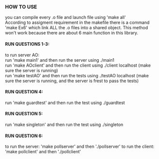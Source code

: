 ### HOW TO USE 
you can compile every .o file and launch file using 'make all' <br>
According to assigment requirement in the makefile there is a command 'make Ex6' which link ALL the .o files into a shared object. This method won't work because there are about 6 main function in this library. <br>

#### RUN QUESTIONS 1-3:
to run server AO: <br>
run 'make main1' and then run the server using ./main1 <br>
run 'make AOclient' and then run the client using ./client localhost (make sure the server is running)  <br>
run 'make testAO' and then run the tests using ./testAO localhost (make sure the server is running, and the server is frest to pass the tests) <br>

#### RUN QUESTION 4:
run 'make guardtest' and then run the test using ./guardtest<br>

#### RUN QUESTION 5:
run 'make singleton' and then run the test using ./singleton<br>

#### RUN QUESTION 6:
to run the server: 'make pollserver' and then './pollserver'
to run the client: 'make pollclient' and then './pollclient'